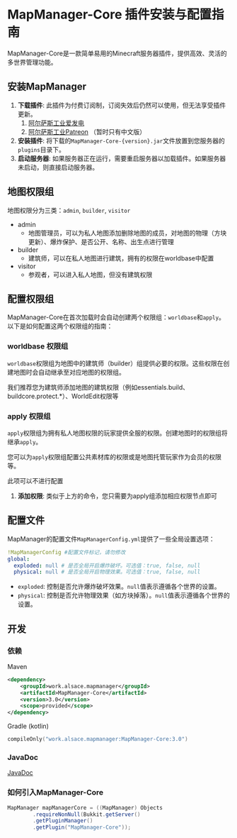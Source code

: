 # MapManager-Core 插件安装与配置指南

MapManager-Core是一款简单易用的Minecraft服务器插件，提供高效、灵活的多世界管理功能。

## 安装MapManager

1. **下载插件**: 此插件为付费订阅制，订阅失效后仍然可以使用，但无法享受插件更新。
   1. [阿尔萨斯工业爱发电](https://afdian.net/a/alsace)
   2. [阿尔萨斯工业Patreon](https://afdian.net/a/alsace) （暂时只有中文版）
2. **安装插件**: 将下载的`MapManager-Core-{version}.jar`文件放置到您服务器的`plugins`目录下。
3. **启动服务器**: 如果服务器正在运行，需要重启服务器以加载插件。如果服务器未启动，则直接启动服务器。

## 地图权限组

地图权限分为三类：`admin`, `builder`, `visitor`

- admin
  - 地图管理员，可以为私人地图添加删除地图的成员，对地图的物理（方块更新）、爆炸保护、是否公开、名称、出生点进行管理
- builder
  - 建筑师，可以在私人地图进行建筑，拥有的权限在worldbase中配置
- visitor
  - 参观者，可以进入私人地图，但没有建筑权限

## 配置权限组

MapManager-Core在首次加载时会自动创建两个权限组：`worldbase`和`apply`。以下是如何配置这两个权限组的指南：

### worldbase 权限组

`worldbase`权限组为地图中的建筑师（builder）组提供必要的权限。这些权限在创建地图时会自动继承至对应地图的权限组。

我们推荐您为建筑师添加地图的建筑权限（例如essentials.build、buildcore.protect.*）、WorldEdit权限等

### apply 权限组

`apply`权限组为拥有私人地图权限的玩家提供全服的权限。创建地图时的权限组将继承`apply`。

您可以为`apply`权限组配置公共素材库的权限或是地图托管玩家作为会员的权限等。

此项可以不进行配置

1. **添加权限**: 类似于上方的命令，您只需要为apply组添加相应权限节点即可


## 配置文件

MapManager的配置文件`MapManagerConfig.yml`提供了一些全局设置选项：

```yaml
!MapManagerConfig #配置文件标记，请勿修改
global:
  exploded: null # 是否全局开启爆炸破坏。可选值：true, false, null
  physical: null # 是否全局开启物理效果。可选值：true, false, null
```

- `exploded`: 控制是否允许爆炸破坏效果。`null`值表示遵循各个世界的设置。
- `physical`: 控制是否允许物理效果（如方块掉落）。`null`值表示遵循各个世界的设置。

## 开发

### 依赖

Maven

```xml
<dependency>
    <groupId>work.alsace.mapmanager</groupId>
    <artifactId>MapManager-Core</artifactId>
    <version>3.0</version>
    <scope>provided</scope>
</dependency>
```

Gradle (kotlin)

```kts
compileOnly("work.alsace.mapmanager:MapManager-Core:3.0")
```

### JavaDoc

[JavaDoc](https://www.alsace.team/MapManager/javadoc/)

### 如何引入MapManager-Core

```java
MapManager mapManagerCore = ((MapManager) Objects
        .requireNonNull(Bukkit.getServer()
        .getPluginManager()
        .getPlugin("MapManager-Core"));
```
